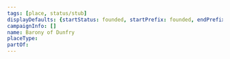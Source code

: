 ```yaml
---
tags: [place, status/stub]
displayDefaults: {startStatus: founded, startPrefix: founded, endPrefix: destroyed, endStatus: destroyed}
campaignInfo: []
name: Barony of Dunfry
placeType:
partOf:
---
```


